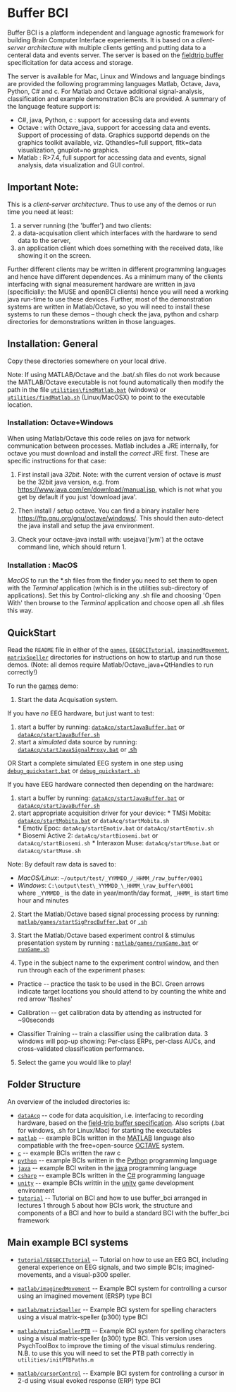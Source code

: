 # Buffer BCI

Buffer BCI is a platform independent and language agnostic framework
for building Brain Computer Interface experiements.  It is based on a
*client-server architecture* with multiple clients getting and putting
data to a centeral data and events server.  The server is based on the
[fieldtrip buffer](http://fieldtrip.fcdonders.nl/development/realtime)
specificitation for data access and storage. 

The server is available for Mac, Linux and Windows and language
bindings are provided the following programming languages Matlab,
Octave, Java, Python, C\# and c.  For Matlab and Octave additional
signal-analysis, classification and example demonstration BCIs are
provided.  A summary of the language feature support is:
* C#, java, Python, c : support for accessing data and events
* Octave : with Octave_java, support for accessing data and events. Support of processing of data.  Graphics supportd depends on the graphics toolkit available, viz. Qthandles=full support, fltk=data visualization, gnuplot=no graphics.
* Matlab : R>7.4, full support for accessing data and events, signal analysis, data visualization and GUI control.

## Important Note:

This is a *client-server architecture*.  Thus to use any of the demos or run time you need at least:
1. a server running (the 'buffer') and two clients: 
2. a data-acquisation client which interfaces with the hardware to send data to the server, 
3. an application client which does something with the received data, like showing it on the screen.

Further different clients may be written in different programming languages and hence have different dependences.  As a minimum many of the clients interfacing with signal measurement hardware are written in java (specificially: the MUSE and openBCI clients) hence you will need a working java run-time to use these devices.  Further, most of the demonstration systems are written in Matlab/Octave, so you will need to install these systems to run these demos – though check the java, python and csharp directories for demonstrations written in those languages.

## Installation: General

Copy these directories somewhere on your local drive.

Note: If using MATLAB/Octave and the .bat/.sh files do not work because the MATLAB/Octave executable is not found automatically then modify the path in the file [`utilities\findMatlab.bat`](utilities/findMatlab.bat) (windows) or [`utilities/findMatlab.sh`](utilities/findMatlab.sh) (Linux/MacOSX) to point to the executable location.

### Installation: Octave+Windows
When using Matlab/Octave this code relies on java for network communication between processes.  Matlab includes a JRE internally, for octave you must download and install the *correct* JRE first.  These are specific instructions for that case:

1) First install java *32bit*.  Note: with the current version of octave is *must* be the 32bit java version, e.g. from <https://www.java.com/en/download/manual.jsp>, which is not what you get by default if you just 'download java'.

2) Then install / setup octave.  You can find a binary installer here <https://ftp.gnu.org/gnu/octave/windows/>.  This should then auto-detect the java install and setup the java environment.

3) Check your octave-java install with: usejava('jvm') at the octave command line, which should return 1.

### Installation : MacOS

*MacOS* to run the *.sh files from the finder you need to set them to open with the *Terminal* application (which is in the utilities sub-directory of applications).  Set this by Control-clicking any .sh file and choosing 'Open With' then browse to the *Terminal* application and choose open all .sh files this way.

## QuickStart

Read the `README` file in either of the [`games`](matlab/games), [`EEGBCITutorial`](tutorial/EEGBCITutorial), [`imaginedMovement`](matlab/imaginedMovement), [`matrixSpeller`](matlab/matrixSpeller) directories for instructions on how to startup and run
those demos.  (Note: all demos require Matlab/Octave_java+QtHandles to
run correctly!)

To run the [games](matlab/games) demo:

1. Start the data Acquisation system.

 If you have *no* EEG hardware, but just want to test:

  1. start a buffer by running: [`dataAcq/startJavaBuffer.bat`](dataAcq/startJavaBuffer.bat) or [`dataAcq/startJavaBuffer.sh`](dataAcq/startJavaBuffer.sh)  
  2. start a *simulated* data source by running: [`dataAcq/startJavaSignalProxy.bat`](dataAcq\startJavaSignalProxy.bat) or [.sh](dataAcq/startJavaSignalProxy.sh)

OR
  Start a complete simulated EEG system in one step using [`debug_quickstart.bat`](debug_quickstart.bat) or [`debug_quickstart.sh`](debug_quickstart.sh)

 If you have EEG hardware connected then depending on the hardware:

  1. start a buffer by running: [`dataAcq/startJavaBuffer.bat`](dataAcq/startJavaBuffer.bat) or [`dataAcq/startJavaBuffer.sh`](dataAcq/startJavaBuffer.bat)  
  2. start appropriate acquisition driver for your device:
    * TMSi Mobita:       [`dataAcq/startMobita.bat`](dataAcq\startMobita.bat)  or  `dataAcq/startMobita.sh`  
    * Emotiv Epoc:        `dataAcq/startEmotiv.bat`  or  `dataAcq/startEmotiv.sh`  
    * Biosemi Active 2:   `dataAcq/startBiosemi.bat` or  `dataAcq/startBiosemi.sh`
    * Interaxon Muse:     `dataAcq/startMuse.bat`    or  `dataAcq/startMuse.sh`  

Note: By default raw data is saved to:  
*  *MacOS/Linux*: `~/output/test/_YYMMDD_/_HHMM_/raw_buffer/0001`  
*  *Windows*: `C:\output\test\_YYMMDD_\_HHMM_\raw_buffer\0001`  
   where `_YYMMDD_` is the date in year/month/day format, `_HHMM_` is start time hour and minutes

2. Start the Matlab/Octave based signal processing process by running: [`matlab/games/startSigProcBuffer.bat`](matlab/games/startSigProcBuffer.bat) or [`.sh`](matlab/games/startSigProcBuffer.sh)

3. Start the Matlab/Octave based experiment control & stimulus presentation system by running : [`matlab/games/runGame.bat`](matlab/games/runGame.bat) or [`runGame.sh`](matlab/games/runGame.sh)

4. Type in the subject name to the experiment control window, and then run through each of the experiment phases: 

  * Practice -- practice the task to be used in the BCI.  Green arrows indicate target locations you should attend to by counting the white and red arrow 'flashes'

  * Calibration -- get calibration data by attending as instructed for ~90seconds

  * Classifier Training -- train a classifier using the calibration data.  3 windows will pop-up showing: Per-class ERPs, per-class AUCs, and cross-validated classification performance.

5. Select the game you would like to play!

## Folder Structure

An overview of the included directories is:
*  [`dataAcq`](dataAcq) -- code for data acquisition, i.e. interfacing to recording hardware, based on the [field-trip buffer specification](http://fieldtrip.fcdonders.nl/development/realtime).
				 Also scripts (.bat for windows, .sh for Linux/Mac) for starting the executables
*  [`matlab`](matlab)  -- example BCIs written in the [MATLAB](http://www.mathworks.com) language also compatiable with the free+open-source [OCTAVE](http://www.gnu.org/software/octave) system.
*  [`c`](c) -- example BCIs written the raw c
*  [`python`](python) -- example BCIs written in the [Python](http://www.python.org) programming language
*  [`java`](java) -- example BCI writen in the [java](http://www.oracle.com/java) programming language
*  [`csharp`](csharp) -- example BCIs written in the [C#](https://msdn.microsoft.com/en-us/library/67ef8sbd.aspx) programming language
*  [`unity`](unity) -- example BCIs writtin in the [unity](http://unity3d.com) game development environment
*  [`tutorial`](tutorial) -- Tutorial on BCI and how to use buffer_bci arranged in lectures 1 through 5 about how BCIs work, the structure and components of a BCI and how to build a standard BCI with the buffer_bci framework

## Main example BCI systems

* [`tutorial/EEGBCITutorial`](tutorial/EEGBCITutorial) -- Tutorial on how to use an EEG BCI, including general experience on EEG signals, and two simple BCIs; imagined-movements, and a visual-p300 speller.
				 
*  [`matlab/imaginedMovement`](matlab/imaginedMovement) -- Example BCI system for controlling a cursor using an imagined movement (ERSP) type BCI

*  [`matlab/matrixSpeller`](matlab/matrixSpeller) -- Example BCI system for spelling characters using a visual matrix-speller (p300) type BCI

*  [`matlab/matrixSpellerPTB`](matlab/matrixSpellerPTB) -- Example BCI system for spelling characters using a visual matrix-speller (p300) type BCI.  This version uses PsychToolBox to improve the timing of the visual stimulus rendering.  
    N.B. to use this you will need to set the PTB path correctly in `utilities/initPTBPaths.m`

*  [`matlab/cursorControl`](matlab/cursorControl) -- Example BCI system for controlling a cursor in 2-d using visual evoked response (ERP) type BCI
